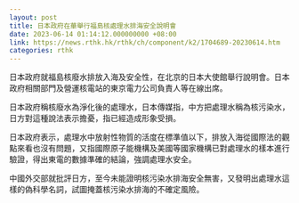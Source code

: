 ```yaml
---
layout: post
title: 日本政府在華舉行福島核處理水排海安全說明會
date: 2023-06-14 01:14:12.000000000 +08:00
link: https://news.rthk.hk/rthk/ch/component/k2/1704689-20230614.htm
categories: rthk
---
```


日本政府就福島核廢水排放入海及安全性，在北京的日本大使館舉行說明會。日本政府相關部門及營運核電站的東京電力公司負責人等在線出席。

日本政府稱核廢水為淨化後的處理水，日本傳媒指，中方把處理水稱為核污染水，日方對這種說法表示擔憂，指已經造成形象受損。

日本政府表示，處理水中放射性物質的活度在標準值以下，排放入海從國際法的觀點來看也沒有問題，又指國際原子能機構及美國等國家機構已對處理水的樣本進行驗證，得出東電的數據準確的結論，強調處理水安全。

中國外交部就批評日方，至今未能證明核污染水排海安全無害，又發明出處理水這樣的偽科學名詞，試圖掩蓋核污染水排海的不確定風險。
